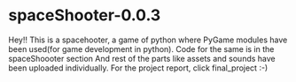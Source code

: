 # spaceShooter-0.0.3
Hey!! This is a spacehooter, a game of python where PyGame modules have been used(for game development in python). 
Code for the same is in the spaceShoooter section
And rest of the parts like assets and sounds have been uploaded individually.
For the project report, click final_project :-)
